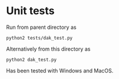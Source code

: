 # Unit tests

Run from parent directory as

    python2 tests/dak_test.py

Alternatively from this directory as

    python2 dak_test.py

Has been tested with Windows and MacOS.
